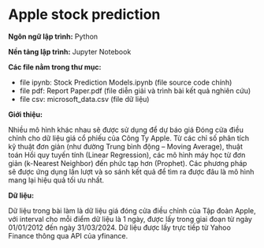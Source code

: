 # Apple stock prediction

**Ngôn ngữ lập trình:** Python

**Nền tảng lập trình:** Jupyter Notebook

**Các file nằm trong thư mục:**
+ file ipynb: Stock Prediction Models.ipynb (file source code chính)
+ file pdf: Report Paper.pdf (file diễn giải và trình bài kết quả nghiên cứu)
+ file csv: microsoft_data.csv (file dữ liệu)

**Giới thiệu:**

Nhiều mô hình khác nhau sẽ được sử dụng để dự báo giá Đóng cửa điều chỉnh cho dữ liệu giá cổ phiếu của Công Ty Apple. Từ các chỉ số phân tích kỹ thuật đơn giản
(như đường Trung bình động – Moving Average), thuật toán Hồi quy tuyến tính (Linear Regression), các mô hình máy học từ đơn giản (k-Nearest Neighbor) đến phức tạp hơn (Prophet). Các phương pháp sẽ được ứng dụng lần lượt và so sánh kết quả để tìm ra được đâu là mô hình mang lại hiệu quả tối ưu nhất.

**Dữ liệu:**

Dữ liệu trong bài làm là dữ liệu giá đóng cửa điều chỉnh của Tập đoàn Apple, với interval cho mỗi điểm dữ liệu là 1 ngày, được lấy trong giai đoạn từ ngày 01/01/2012 đến ngày 31/03/2024. Dữ liệu được lấy trực tiếp từ Yahoo Finance thông qua API của yfinance.
